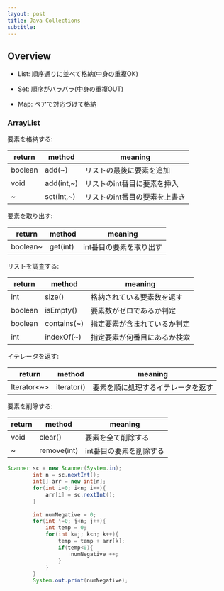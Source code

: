 ```yaml
---
layout: post
title: Java Collections
subtitle: 
---
```


## Overview
 - List: 順序通りに並べて格納(中身の重複OK)

 - Set: 順序がバラバラ(中身の重複OUT)

- Map: ペアで対応づけて格納
 
### ArrayList
 
要素を格納する:
 
| return  | method     | meaning                       |
|---------|------------|-------------------------------|
| boolean | add(~)     | リストの最後に要素を追加      |
| void    | add(int,~) | リストのint番目に要素を挿入   |
| ~       | set(int,~) | リストのint番目の要素を上書き |

要素を取り出す:

| return   | method   | meaning                 |
|----------|----------|-------------------------|
| boolean~ | get(int) | int番目の要素を取り出す |

リストを調査する:

| return  | method      | meaning                      |
|---------|-------------|------------------------------|
| int     | size()      | 格納されている要素数を返す   |
| boolean | isEmpty()   | 要素数がゼロであるか判定     |
| boolean | contains(~) | 指定要素が含まれているか判定 |
| int     | indexOf(~)  | 指定要素が何番目にあるか検索 |

イテレータを返す:

| return      | method     | meaning                            |
|-------------|------------|------------------------------------|
| Iterator<~> | iterator() | 要素を順に処理するイテレータを返す |

要素を削除する:

| return | method      | meaning                 |
|--------|-------------|-------------------------|
| void   | clear()     | 要素を全て削除する      |
| ~      | remove(int) | int番目の要素を削除する |


```java
Scanner sc = new Scanner(System.in);
        int n = sc.nextInt();
        int[] arr = new int[n];
        for(int i=0; i<n; i++){
            arr[i] = sc.nextInt();
        }
        
        int numNegative = 0;
        for(int j=0; j<n; j++){
            int temp = 0;
            for(int k=j; k<n; k++){
                temp = temp + arr[k];
                if(temp<0){
                    numNegative ++;
                }
            }
        }
        System.out.print(numNegative);
```
